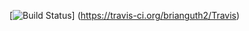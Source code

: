 [![Build Status](https://travis-ci.org/brianguth2/Travis.svg?branch=master)]
(https://travis-ci.org/brianguth2/Travis)
